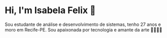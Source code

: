 # Hi, I'm Isabela Felix 👋

Sou estudante de análise e desenvolvimento de sistemas, tenho 27 anos e moro em Recife-PE. Sou apaixonada por tecnologia e amante da arte 👩‍💻👩‍🎨

<!--
**isabbelafelix/isabbelafelix** is a ✨ _special_ ✨ repository because its `README.md` (this file) appears on your GitHub profile.

Here are some ideas to get you started:

- 🔭 I’m currently working on ...
- 🌱 I’m currently learning ...
- 👯 I’m looking to collaborate on ...
- 🤔 I’m looking for help with ...
- 💬 Ask me about ...
- 📫 How to reach me: ...
- 😄 Pronouns: ...
- ⚡ Fun fact: ...
-->
